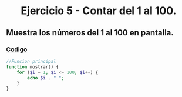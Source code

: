 <div align="center">

# Ejercicio 5 - Contar del 1 al 100.

<div align="justify">

## Muestra los números del 1 al 100 en pantalla.
   


### [Codigo](https://github.com/ATPRodriguez/AED/tree/main/Elementos-basicos-en-php/src/public/Ejercicio4)
```php
//Funcion principal
function mostrar() {
    for ($i = 1; $i <= 100; $i++) {
        echo $i . " ";
    }
}
```

</div>

</div>